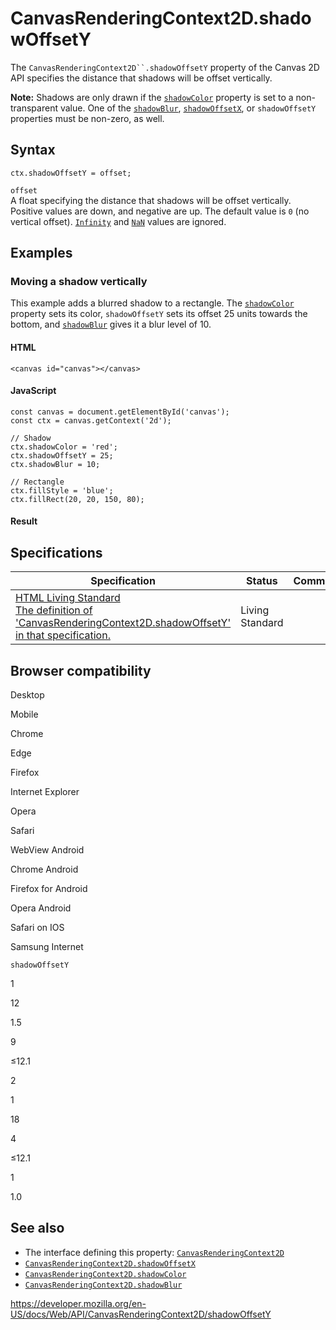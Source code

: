# CanvasRenderingContext2D.shadowOffsetY

The ` CanvasRenderingContext2D``.shadowOffsetY ` property of the Canvas 2D API specifies the distance that shadows will be offset vertically.

**Note:** Shadows are only drawn if the [`shadowColor`](shadowcolor) property is set to a non-transparent value. One of the [`shadowBlur`](shadowblur), [`shadowOffsetX`](shadowoffsetx), or `shadowOffsetY` properties must be non-zero, as well.

## Syntax

    ctx.shadowOffsetY = offset;

`offset`  
A float specifying the distance that shadows will be offset vertically. Positive values are down, and negative are up. The default value is `0` (no vertical offset). [`Infinity`](https://developer.mozilla.org/en-US/docs/Web/JavaScript/Reference/Global_Objects/Infinity) and [`NaN`](https://developer.mozilla.org/en-US/docs/Web/JavaScript/Reference/Global_Objects/NaN) values are ignored.

## Examples

### Moving a shadow vertically

This example adds a blurred shadow to a rectangle. The [`shadowColor`](shadowcolor) property sets its color, `shadowOffsetY` sets its offset 25 units towards the bottom, and [`shadowBlur`](shadowblur) gives it a blur level of 10.

#### HTML

    <canvas id="canvas"></canvas>

#### JavaScript

    const canvas = document.getElementById('canvas');
    const ctx = canvas.getContext('2d');

    // Shadow
    ctx.shadowColor = 'red';
    ctx.shadowOffsetY = 25;
    ctx.shadowBlur = 10;

    // Rectangle
    ctx.fillStyle = 'blue';
    ctx.fillRect(20, 20, 150, 80);

#### Result

## Specifications

<table><thead><tr class="header"><th>Specification</th><th>Status</th><th>Comment</th></tr></thead><tbody><tr class="odd"><td><a href="https://html.spec.whatwg.org/multipage/scripting.html#dom-context-2d-shadowoffsety">HTML Living Standard<br />
<span class="small">The definition of 'CanvasRenderingContext2D.shadowOffsetY' in that specification.</span></a></td><td><span class="spec-living">Living Standard</span></td><td></td></tr></tbody></table>

## Browser compatibility

Desktop

Mobile

Chrome

Edge

Firefox

Internet Explorer

Opera

Safari

WebView Android

Chrome Android

Firefox for Android

Opera Android

Safari on IOS

Samsung Internet

`shadowOffsetY`

1

12

1.5

9

≤12.1

2

1

18

4

≤12.1

1

1.0

## See also

- The interface defining this property: [`CanvasRenderingContext2D`](../canvasrenderingcontext2d)
- [`CanvasRenderingContext2D.shadowOffsetX`](shadowoffsetx)
- [`CanvasRenderingContext2D.shadowColor`](shadowcolor)
- [`CanvasRenderingContext2D.shadowBlur`](shadowblur)

<a href="https://developer.mozilla.org/en-US/docs/Web/API/CanvasRenderingContext2D/shadowOffsetY" class="_attribution-link">https://developer.mozilla.org/en-US/docs/Web/API/CanvasRenderingContext2D/shadowOffsetY</a>
